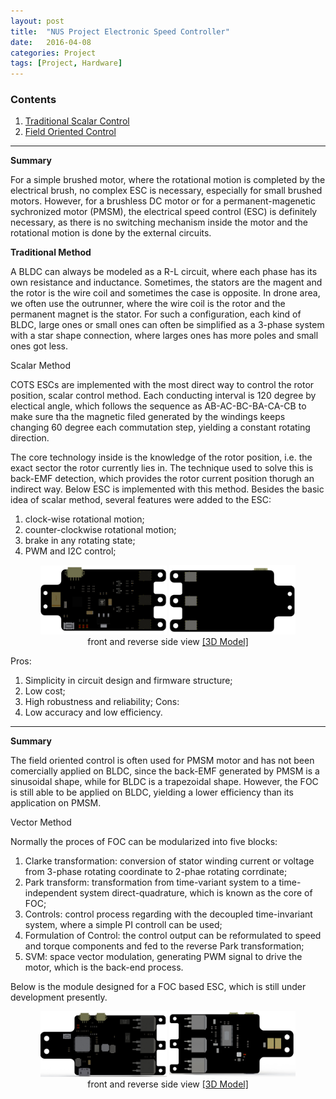 ```yaml
---
layout: post
title:  "NUS Project Electronic Speed Controller"
date:   2016-04-08
categories: Project
tags: [Project, Hardware]
---
```


### Contents

1. [Traditional Scalar Control](#scalar)
2. [Field Oriented Control](#foc)

___

<a name = "scalar"></a>

**Summary**

For a simple brushed motor, where the rotational motion is completed by the electrical brush, no complex ESC is necessary, especially for small brushed motors. However, for a brushless DC motor or for a permanent-magenetic sychronized motor (PMSM), the electrical speed control (ESC) is definitely necessary, as there is no switching mechanism inside the motor and the rotational motion is done by the external circuits. 

**Traditional Method**

A BLDC can always be modeled as a R-L circuit, where each phase has its own resistance and inductance. Sometimes, the stators are the magent and the rotor is the wire coil and sometimes the case is opposite. In drone area, we often use the outrunner, where the wire coil is the rotor and the permanent magnet is the stator. For such a configuration, each kind of BLDC, large ones or small ones can often be simplified as a 3-phase system with a star shape connection, where larges ones has more poles and small ones got less. 

Scalar Method

COTS ESCs are implemented with the most direct way to control the rotor position, scalar control method. Each conducting interval is 120 degree by electical angle, which follows the sequence as AB-AC-BC-BA-CA-CB to make sure tha the magnetic filed generated by the windings keeps changing 60 degree each commutation step, yielding a constant rotating direction. 

The core technology inside is the knowledge of the rotor position, i.e. the exact sector the rotor currently lies in. The technique used to solve this is back-EMF detection, which provides the rotor current position thorugh an indirect way. Below ESC is implemented with this method. Besides the basic idea of scalar method, several features were added to the ESC: 
1. clock-wise rotational motion;
2. counter-clockwise rotational motion;
3. brake in any rotating state;
4. PWM and I2C control;

<center>
<img src="/public/figures/project/bldcesc_1.JPG" style="width:40%">
<img src="/public/figures/project/bldcesc_2.JPG" style="width:40%">
</center>
<center>front and reverse side view <a href="https://grabcad.com/library/esc-module-with-scalar-method-1">[3D Model]</a></center> 

Pros:
1. Simplicity in circuit design and firmware structure;
2. Low cost;
3. High robustness and reliability;
Cons:
1. Low accuracy and low efficiency.

___

<a name = "foc"></a>

**Summary**

The field oriented control is often used for PMSM motor and has not been comercially applied on BLDC, since the back-EMF generated by PMSM is a sinusoidal shape, while for BLDC is a trapezoidal shape. However, the FOC is still able to be applied on BLDC, yielding a lower efficiency than its application on PMSM.

Vector Method

Normally the proces of FOC can be modularized into five blocks:
1. Clarke transformation: conversion of stator winding current or voltage from 3-phase rotating coordinate to 2-phae rotating corrdinate;
2. Park transform: transformation from time-variant system to a time-independent system direct-quadrature, which is known as the core of FOC;
3. Controls: control process regarding with the decoupled time-invariant system, where a simple PI controll can be used; 
4. Formulation of Control: the control output can be reformulated to speed and torque components and fed to the reverse Park transformation;
5. SVM: space vector modulation, generating PWM signal to drive the motor, which is the back-end process.

Below is the module designed for a FOC based ESC, which is still under development presently.

<center>
<img src="/public/figures/project/focesc_1.JPG" style="width:40%">
<img src="/public/figures/project/focesc_2.JPG" style="width:40%">
</center>
<center>front and reverse side view <a href="https://grabcad.com/library/foc-esc-1">[3D Model]</a></center> 